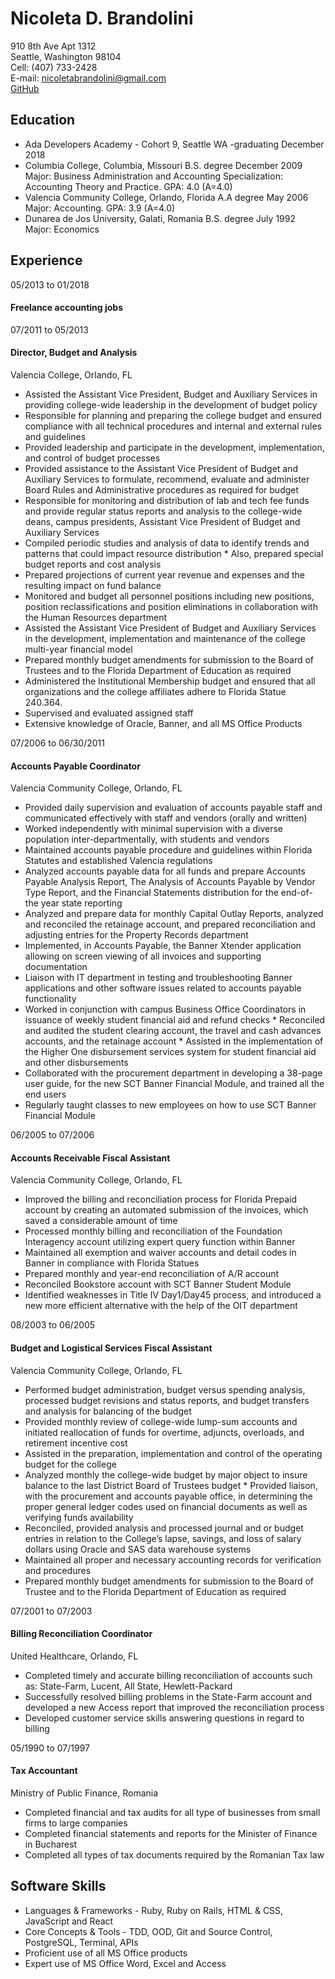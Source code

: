 # Nicoleta D. Brandolini 


910 8th Ave Apt 1312               
Seattle, Washington 98104                    
Cell: (407) 733-2428                         
E-mail: nicoletabrandolini@gmail.com                        
[GitHub](http://github.com/nbrandolini)

## Education
* Ada Developers Academy - Cohort 9, Seattle WA -graduating December 2018
* Columbia College, Columbia, Missouri B.S. degree December 2009
Major: Business Administration and Accounting
Specialization: Accounting Theory and Practice. GPA: 4.0 (A=4.0)
* Valencia Community College, Orlando, Florida A.A degree May 2006                     
Major: Accounting. GPA: 3.9 (A=4.0)                            
* Dunarea de Jos University, Galati, Romania B.S. degree July 1992                     
Major: Economics                 
 
## Experience

05/2013 to 01/2018

#### Freelance accounting jobs 

07/2011 to 05/2013        

#### Director, Budget and Analysis             

Valencia College, Orlando, FL  

*	Assisted the Assistant Vice President, Budget and Auxiliary Services in providing college-wide leadership in the development of budget policy                 
*	Responsible for planning and preparing the college budget and ensured compliance with all technical procedures and internal and external rules and guidelines             
*	Provided leadership and participate in the development, implementation, and control of budget processes            
*	Provided assistance to the Assistant Vice President of Budget and Auxiliary Services to formulate, recommend, evaluate and administer Board Rules and Administrative procedures as required for budget             
*	Responsible for monitoring and distribution of lab and tech fee funds and provide regular status reports and analysis to the college-wide deans, campus presidents, Assistant Vice President of Budget and Auxiliary Services            
*	Compiled periodic studies and analysis of data to identify trends and patterns that could impact resource distribution       * Also, prepared special budget reports and cost analysis              
*	Prepared projections of current year revenue and expenses and the resulting impact on fund balance            
*	Monitored and budget all personnel positions including new positions, position reclassifications and position eliminations in collaboration with the Human Resources department         
*	Assisted the Assistant Vice President of Budget and Auxiliary Services in the development, implementation and maintenance of the college multi-year financial model                     
*	Prepared monthly budget amendments for submission to the Board of Trustees and to the Florida Department of Education as required                   
*	Administered the Institutional Membership budget and ensured that all organizations and the college affiliates adhere to Florida Statue 240.364.                   
* Supervised and evaluated assigned staff                 
*	Extensive knowledge of Oracle, Banner, and all MS Office Products   

07/2006 to 06/30/2011 

#### Accounts Payable Coordinator

Valencia Community College, Orlando, FL      

* Provided daily supervision and evaluation of accounts payable staff and communicated effectively with staff and vendors (orally and written)                                               
* Worked independently with minimal supervision with a diverse population inter-departmentally, with students and vendors     
* Maintained accounts payable procedure and guidelines within Florida Statutes and established Valencia regulations           
*	Analyzed accounts payable data for all funds and prepare Accounts Payable Analysis Report, The Analysis of Accounts Payable by Vendor Type Report, and the Financial Statements distribution for the end-of-the year state reporting           
*	Analyzed and prepare data for monthly Capital Outlay Reports, analyzed and reconciled the retainage account, and prepared reconciliation and adjusting entries for the Property Records department              
*	Implemented, in Accounts Payable, the Banner Xtender application allowing on screen viewing of all invoices and supporting documentation               
*	Liaison with IT department in testing and troubleshooting Banner applications and other software issues related to accounts payable functionality           
*	Worked in conjunction with campus Business Office Coordinators in issuance of weekly student financial aid and refund checks  * Reconciled and audited the student clearing account, the travel and cash advances accounts, and the retainage account        *	Assisted in the implementation of the Higher One disbursement services system for student financial aid and other          disbursements        
*	Collaborated with the procurement department in developing a 38-page user guide, for the new SCT Banner Financial Module, and trained all the end users           
* Regularly taught classes to new employees on how to use SCT Banner Financial Module               

06/2005 to 07/2006  

#### Accounts Receivable Fiscal Assistant

Valencia Community College, Orlando, FL 

*	Improved the billing and reconciliation process for Florida Prepaid account by creating an automated submission of the invoices, which saved a considerable amount of time           
*	Processed monthly billing and reconciliation of the Foundation Interagency account utilizing expert query function within Banner         
*	Maintained all exemption and waiver accounts and detail codes in Banner in compliance with Florida Statues       
*	Prepared monthly and year-end reconciliation of A/R account        
*	Reconciled Bookstore account with SCT Banner Student Module         
*	Identified weaknesses in Title IV Day1/Day45 process, and introduced a new more efficient alternative with the help of the OIT department        

08/2003 to 06/2005        

#### Budget and Logistical Services Fiscal Assistant

Valencia Community College, Orlando, FL            

*	Performed budget administration, budget versus spending analysis, processed budget revisions and status reports, and budget transfers and analysis for balancing of the budget                          
*	Provided monthly review of college-wide lump-sum accounts and initiated reallocation of funds for overtime, adjuncts, overloads, and retirement incentive cost                          
*	Assisted in the preparation, implementation and control of the operating budget for the college                 
*	Analyzed monthly the college-wide budget by major object to insure balance to the last District Board of Trustees budget      *	Provided liaison, with the procurement and accounts payable office, in determining the proper general ledger codes used on financial documents as well as verifying funds availability                  
*	Reconciled, provided analysis and processed journal and or budget entries in relation to the College’s lapse, savings, and loss of salary dollars using Oracle and SAS data warehouse systems                     
*	Maintained all proper and necessary accounting records for verification and procedures                
* Prepared monthly budget amendments for submission to the Board of Trustee and to the Florida Department of Education as required              

07/2001 to 07/2003 

#### Billing Reconciliation Coordinator      

United Healthcare, Orlando, FL

* Completed timely and accurate billing reconciliation of accounts such as: State-Farm, Lucent, All State, Hewlett-Packard      
*	Successfully resolved billing problems in the State-Farm account and developed a new Access report that improved the reconciliation process            
*	Developed customer service skills answering questions in regard to billing                  

05/1990 to 07/1997 

#### Tax Accountant      

Ministry of Public Finance, Romania

*	Completed financial and tax audits for all type of businesses from small firms to large companies         
*	Completed financial statements and reports for the Minister of Finance in Bucharest          
*	Completed all types of tax documents required by the Romanian Tax law         

## Software Skills

* Languages & Frameworks - Ruby, Ruby on Rails, HTML & CSS, JavaScript and React 
* Core Concepts & Tools - TDD, OOD, Git and Source Control, PostgreSQL, Terminal, APIs
*	Proficient use of all MS Office products       
*	Expert use of MS Office Word, Excel and Access          























